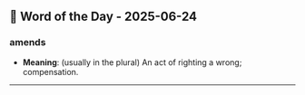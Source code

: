 ## 📅 Word of the Day - 2025-06-24

### **amends**
- **Meaning**: (usually in the plural) An act of righting a wrong; compensation.

---
